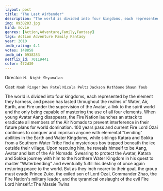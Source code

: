 ```yaml
---
layout: post
title: "The Last Airbender"
description: "The world is divided into four kingdoms, each represented by the element they harness, and peace has lasted throughout the realms of Water, Air, Earth, and Fire under the supervision of the Avatar, a link to the spirit world and the only being capable of mastering the use of all four elements. When young Avatar Aang disappears, the Fire Nation launches an attack to eradicate all members of the Air Nomads to prevent interference in their future plans for world domination. 100 years pass and curren.."
img: 0938283.jpg
kind: movie
genres: [Action,Adventure,Family,Fantasy]
tags: Action Adventure Family Fantasy 
year: 2010
imdb_rating: 4.1
votes: 148858
imdb_id: 0938283
netflix_id: 70119441
color: 472d30
---
```

Director: `M. Night Shyamalan`  

Cast: `Noah Ringer` `Dev Patel` `Nicola Peltz` `Jackson Rathbone` `Shaun Toub` 

The world is divided into four kingdoms, each represented by the element they harness, and peace has lasted throughout the realms of Water, Air, Earth, and Fire under the supervision of the Avatar, a link to the spirit world and the only being capable of mastering the use of all four elements. When young Avatar Aang disappears, the Fire Nation launches an attack to eradicate all members of the Air Nomads to prevent interference in their future plans for world domination. 100 years pass and current Fire Lord Ozai continues to conquer and imprison anyone with elemental "bending" abilities in the Earth and Water Kingdoms, while siblings Katara and Sokka from a Southern Water Tribe find a mysterious boy trapped beneath the ice outside their village. Upon rescuing him, he reveals himself to be Aang, Avatar and last of the Air Nomads. Swearing to protect the Avatar, Katara and Sokka journey with him to the Northern Water Kingdom in his quest to master "Waterbending" and eventually fulfill his destiny of once again restoring peace to the world. But as they inch nearer to their goal, the group must evade Prince Zuko, the exiled son of Lord Ozai, Commander Zhao, the Fire Nation's military leader, and the tyrannical onslaught of the evil Fire Lord himself.::The Massie Twins